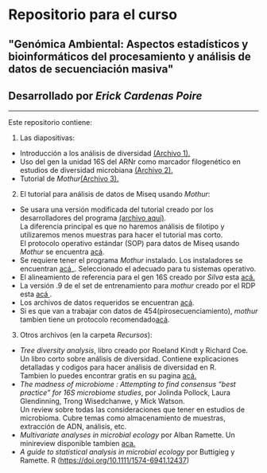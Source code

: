 # Repositorio para el curso
## "Genómica Ambiental: Aspectos estadísticos y bioinformáticos del procesamiento y análisis de datos de secuenciación masiva"
  
## Desarrollado por *Erick Cardenas Poire*
-----------

Este repositorio contiene:

1. Las diapositivas:
- Introducción a los análisis de diversidad [(Archivo 1).](<https://github.com/carden24/2018_Uruguay_curso/raw/master/W1_16S_analysis.pptx>)
- Uso del gen la unidad 16S del ARNr como marcador filogenético en estudios de diversidad microbiana [(Archivo 2).](<https://github.com/carden24/2018_Uruguay_curso/raw/master/W2_16S_analysis.pptx>)
- Tutorial de *Mothur*[(Archivo 3).](<https://github.com/carden24/2018_Uruguay_curso/raw/master/W3_16S_analysis.pptx>)
  
  
2. El tutorial para análisis de datos de Miseq usando *Mothur*:  
- Se usara una versión modificada del tutorial creado por los desarrolladores del programa [(archivo aquí)](<https://github.com/carden24/2018_Uruguay_curso/blob/master/Miseq_SOP_tutorial.md>).  
La diferencia principal es que no haremos análisis de filotipo y utilizaremos menos muestras para hacer el tutorial mas corto.  
El protocolo operativo estándar (SOP) para datos de Miseq usando *Mothur* se encuentra [acá](<http://www.mothur.org/wiki/MiSeq_SOP>).
- Se requiere tener el programa *Mothur* instalado. Los instaladores se encuentran [acá](<http://www.mothur.org/wiki/Download_mothur>)_. Seleccionado el adecuado para tu sistemas operativo.
- El alineamiento de referencia para el gen 16S creado por *Silva* esta [acá.](<http://www.mothur.org/w/images/9/98/Silva.bacteria.zip>)
- La versión .9 de el set de entrenamiento para *mothur* creado por el RDP esta [acá ](<http://www.mothur.org/w/images/5/59/Trainset9_032012.pds.zip>).
- Los archivos de datos requeridos se encuentran [acá](https://github.com/carden24/2018_Uruguay_curso/tree/master/MiSeq_SOP_files).
- Si es que van a trabajar con datos de 454(pirosecuenciamiento), *mothur* tambien tiene un protocolo recomendado[acá](<http://www.mothur.org/wiki/454_SOP>).

  
3. Otros archivos (en la carpeta *Recursos*):
- *Tree diversity analysis*, libro creado por Roeland Kindt y Richard Coe.  
  Un libro corto sobre análisis de diversidad. Contiene explicaciones detalladas y codigos para hacer análisis de diversidad en R.  
  Tambien lo puedes encontrar gratis en su pagina [acá.](<http://www.worldagroforestry.org/resources/databases/tree-diversity-analysis>)
- *The madness of microbiome : Attempting to find consensus “best practice” for 16S microbiome studies*, por Jolinda Pollock, Laura Glendinning, Trong Wisedchanwe, y Mick Watson.  
  Un review sobre todas las consideraciones que tener en estudios de microbioma. Cubre temas como almacenamiento de muestras, extracción de ADN, análisis, etc.  
- *Multivariate analyses in microbial ecology* por Alban Ramette. Un minireview disponible tambien [aca.](<http://dx.doi.org/10.1111/j.1574-6941.2007.00375.x>)
- *A guide to statistical analysis in microbial ecology* por Buttigieg y Ramette. R (<https://doi.org/10.1111/1574-6941.12437>)
